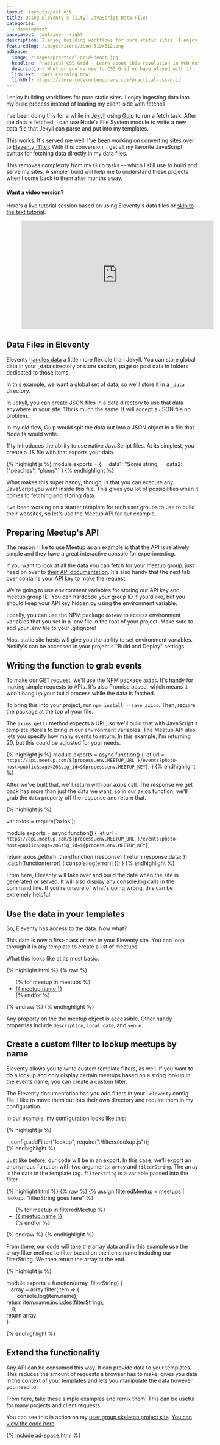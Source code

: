 ```yaml
---
layout: layouts/post.njk
title: Using Eleventy's (11ty) JavaScript Data Files
categories:
  - development
baseLayout: container--right
description: I enjoy building workflows for pure static sites. I enjoy ingesting data into my build process instead of loading my client-side with fetches. In this example, we'll use Eleventy's ability to use a JavaScript file, to execute code to fetch data on site build, negating the need for task runners like Gulp.
featuredImg: /images/icons/icon-512x512.png
adSpace: 
  image: /images/practical-grid-heart.jpg
  headline: Practical CSS Grid - Learn about this revolution in Web design!
  description: Whether you're new to CSS Grid or have played with it, finding practical examples of this new layout mechanism is the best way to learn it's power. Sign up below for two hours of practical grid knowledge just for you!
  linkText: Start Learning Now!
  linkUrl: https://store.codecontemporary.com/practical-css-grid
---
```


I enjoy building workflows for pure static sites. I enjoy ingesting data into my build process instead of loading my client-side with fetches. 

I've been doing this for a while in [Jekyll](https://jekyllrb.com/) using [Gulp](https://gulpjs.com/) to run a fetch task. After the data is fetched, I can use Node's File System module to write a new data file that Jekyll can parse and put into my templates.

This works. It's served me well. I've been working on converting sites over to [Eleventy (11ty)](https://11ty.io). With this conversion, I get all my favorite JavaScript syntax for fetching data directly in my data files.

This removes complexity from my Gulp tasks -- which I still use to build and serve my sites. A simpler build will help me to understand these projects when I come back to them after months away.

#### Want a video version? 

Here's a live tutorial session based on using Eleventy's data files or [skip to the text tutorial](#data-files-in-eleventy).

<figure style="position: relative;
    width: 100%;
    height: 0;
    padding-bottom: 56.25%; margin-bottom: 1rem;">
      <iframe width="560" height="315" src="https://www.youtube.com/embed/JpK0G4vQjZI" frameborder="0" allow="accelerometer; autoplay; encrypted-media; gyroscope; picture-in-picture"  style="
          position: absolute;
          top: 0;
          left: 0;
          width: 100%;
          height: 100%;" allowfullscreen></iframe>
</figure>

## Data Files in Eleventy

Eleventy [handles data](https://www.11ty.io/docs/data/) a little more flexible than Jekyll. You can store global data in your _data directory or store section, page or post data in folders dedicated to those items.

In this example, we want a global set of data, so we'll store it in a `_data` directory.

In Jekyll, you can create JSON files in a data directory to use that data anywhere in your site. 11ty is much the same. It will accept a JSON file no problem.

In my old flow, Gulp would spit the data out into a JSON object in a file that Node.fs would write.

11ty introduces the ability to use native JavaScript files. At its simplest, you create a JS file with that exports your data.

{% highlight js %}
module.exports = {
    data1: "Some string,
    data2: ["peaches", "plums"]
}
{% endhighlight %}

What makes this super handy, though, is that you can execute any JavaScript you want inside this file. This gives you lot of possibilities when it comes to fetching and storing data.

I've been working on a starter template for tech user groups to use to build their websites, so let's use the Meetup API for our example.

## Preparing Meetup's API

The reason I like to use Meetup as an example is that the API is relatively simple and they have a great interactive console for experimenting.

If you want to look at all the data you can fetch for your meetup group, just head on over to [their API documentation](https://secure.meetup.com/meetup_api/console/). It's also handy that the next tab over contains your API key to make the request.

We're going to use environment variables for storing our API key and meetup group ID. You can hardcode your group ID if you'd like, but you should keep your API key hidden by using the environment variable.

Locally, you can use the NPM package `dotenv` to access environment variables that you set in a .env file in the root of your project. Make sure to add your .env file to your .gitignore!

Most static site hosts will give you the ability to set environment variables. Netlify's can be accessed in your project's "Build and Deploy" settings.

## Writing the function to grab events

To make our GET request, we'll use the NPM package `axios`. It's handy for making simple requests to APIs. It's also Promise based, which means it won't hang up your build process while the data is fetched.

To bring this into your project, run `npm install --save axios`. Then, require the package at the top of your file.

The `axios.get()` method expects a URL, so we'll build that with JavaScript's template literals to bring in our environment variables. The Meetup API also lets you specify how many events to return. In this example, I'm returning 20, but this could be adjusted for your needs.

{% highlight js %}
module.exports = async function() {
    let url = `https://api.meetup.com/${process.env.MEETUP_URL }/events?photo-host=public&page=20&sig_id=${process.env.MEETUP_KEY}`;
}
{% endhighlight %}

After we've built that, we'll return with our axios call. The response we get back has more than just the data we want, so in our axios function, we'll grab the `data` property off the response and return that.

{% highlight js %}

var axios   = require('axios');

module.exports = async function() {
  let url = `https://api.meetup.com/${process.env.MEETUP_URL }/events?photo-host=public&page=20&sig_id=${process.env.MEETUP_KEY}`;
  
  return axios.get(url)
      .then(function (response) {
          return response.data;
      })
      .catch(function(error) {
          console.log(error);
      });
}
{% endhighlight %}

From here, Eleventy will take over and build the data when the site is generated or served. It will also display any console.log calls in the command line. If you're unsure of what's going wrong, this can be extremely helpful.

## Use the data in your templates

So, Eleventy has access to the data. Now what?

This data is now a first-class citizen in your Eleventy site. You can loop through it in any template to create a list of meetups.

What this looks like at its most basic:

{% highlight html %}
{% raw %}
<ul>  
  {% for meetup in meetups %}  
  <li>
    <a href="{{ meetup.link }}">{{ meetup.name }}</a>
  </li>  
  {% endfor %}  
</ul>
{% endraw %}
{% endhighlight %}

Any property on the the meetup object is accessible. Other handy properties include `description`, `local_date`, and `venue`.

## Create a custom filter to lookup meetups by name

Eleventy allows you to write custom template filters, as well. If you want to do a lookup and only display certain meetups based on a string lookup in the events name, you can create a custom filter.

The Eleventy documentation has you add filters in your `.eleventy` config file. I like to move them out into their own directory and require them in my configuration.

In our example, my configuration looks like this:

{% highlight js %}

   config.addFilter("lookup", require("./filters/lookup.js"));  
{% endhighlight %} 

Just like before, our code will be in an export. In this case, we'll export an anonymous function with two arguments: `array` and `filterString`. The array is the data in the template tag. `filterString` is a variable passed into the filter. 

{% highlight html %}
{% raw %}
{% assign filteredMeetup = meetups | lookup: "filterString goes here" %}

<ul>  
  {% for meetup in filteredMeetup %}  
  <li>
    <a href="{{ meetup.link }}">{{ meetup.name }}</a>
  </li>  
  {% endfor %}  
</ul>
{% endraw %}
{% endhighlight %}

From there, our code will take the array data and in this example use the array.filter method to filter based on the items name including our filterString. We then return the array at the end.

{% highlight js %}

module.exports = function(array, filterString) {  
   array = array.filter(item => {  
       console.log(item.name);  
return item.name.includes(filterString);  
   });  
return array  
}

{% endhighlight %}

## Extend the functionality

Any API can be consumed this way. It can provide data to your templates. This reduces the amount of requests a browser has to make, gives you data in the context of your templates and lets you manipulate the data however you need to.

From here, take these simple examples and remix them! This can be useful for many projects and client requests.

You can see this in action on my [user group skeleton project site](https://netlify-meetup.netlify.com/). [You can view the code here](https://github.com/brob/static-meetup-skeleton).

{% include ad-space.html %}
